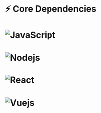 # ⚡ Core Dependencies
# ![JavaScript](https://img.shields.io/badge/-JavaScript-F0F8FF?style=flat-square&logo=javascript)
# ![Nodejs](https://img.shields.io/badge/-Nodejs-F0F8FF?style=flat-square&logo=Node.js)
# ![React](https://img.shields.io/badge/-React-F0F8FF?style=flat-square&logo=react)
# ![Vuejs](https://img.shields.io/badge/-Vuejs-FC08D?style=flat-square&logo=Vue.js)
